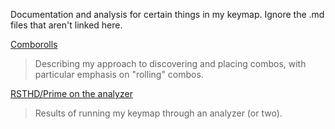 Documentation and analysis for certain things in my keymap. Ignore the .md files that aren't linked here.

[Comborolls](comborolls.md)

> Describing my approach to discovering and placing combos, with particular emphasis on "rolling" combos.
 
[RSTHD/Prime on the analyzer](prime-on-the-analyzer.md)

> Results of running my keymap through an analyzer (or two).

